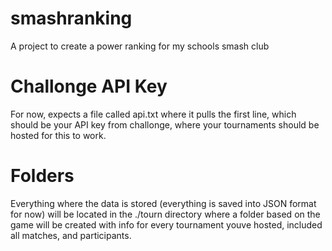 # smashranking
A project to create a power ranking for my schools smash club

# Challonge API Key
For now, expects a file called api.txt where it pulls the first line, which should be your API key from challonge,
where your tournaments should be hosted for this to work. 

# Folders
Everything where the data is stored (everything is saved into JSON format for now) will be located in the ./tourn directory
where a folder based on the game will be created with info for every tournament youve hosted, included all matches, and participants.

